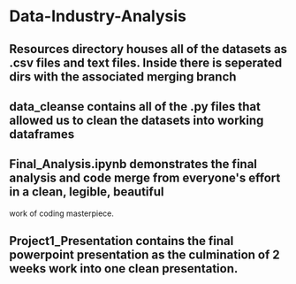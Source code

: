 # Data-Industry-Analysis

## Resources directory houses all of the datasets as .csv files and text files. Inside there is seperated dirs with the associated merging branch

## data_cleanse contains all of the .py files that allowed us to clean the datasets into working dataframes

## Final_Analysis.ipynb demonstrates the final analysis and code merge from everyone's effort in a clean, legible, beautiful 
work of coding masterpiece.

## Project1_Presentation contains the final powerpoint presentation as the culmination of 2 weeks work into one clean presentation.
